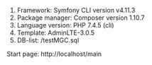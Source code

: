 1. Framework: Symfony CLI version v4.11.3
2. Package manager: Composer version 1.10.7
3. Language version: PHP 7.4.5 (cli)
4. Template: AdminLTE-3.0.5
5. DB-list: /testMGC.sql

Start page: http://localhost/main